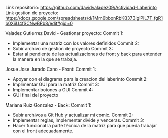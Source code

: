 Link repositorio: https://github.com/davidvaladez09/Actividad-Laberinto
Link gestion de proyecto: https://docs.google.com/spreadsheets/d/1Mm6bbonRbKB373IgiPIL7T_fgR1b0XiiU4fSCNwBRb8/edit#gid=0

Valadez Gutierrez David - Gestionar proyecto:
Commit 1:
  - Implementar una matriz con los valores definidos
Commit 2:
  - Subir archivo de gestion de proyecto
Commit 3:
  - Estar al pendiente de las actualizaciones de front y back para entender la manera en la que se trabaja.

Josue Jose Jurado Cano - Front:
Commit 1:
  - Apoyar con el diagrama para la creacion del laberinto
Commit 2:
  - Implimentar GUI para la matriz
Commit 3:
  - Implementar botones a GUI
Commit 4:
  - GUI final del proyecto

Mariana Ruiz Gonzalez - Back:
Commit 1:
  - Subir archivos a Git Hub y actualizar mi comic.
Commit 2:
  - Implementar reglas, implementar divide y venceras.
Commit 3:
  - Hacer funcional la parte técnica de la matriz para que pueda trabajar con el front adecuadamente.
